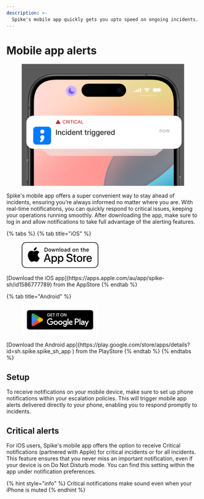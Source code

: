 ```yaml
---
description: >-
  Spike's mobile app quickly gets you upto speed on ongoing incidents.
---
```


# Mobile app alerts

<figure><img src="../.gitbook/assets/mobile-alerts.png" alt=""><figcaption></figcaption></figure>

Spike's mobile app offers a super convenient way to stay ahead of incidents, ensuring you’re always informed no matter where you are. With real-time notifications, you can quickly respond to critical issues, keeping your operations running smoothly.
After downloading the app, make sure to log in and allow notifications to take full advantage of the alerting features.

{% tabs %}
{% tab title="iOS" %}
<figure><img src="../.gitbook/assets/AppStore.png" alt=""><figcaption></figcaption></figure>
[Download the iOS app](https://apps.apple.com/au/app/spike-sh/id1586777789) from the AppStore
{% endtab %}

{% tab title="Android" %}
<figure><img src="../.gitbook/assets/PlayStore.png" alt=""><figcaption></figcaption></figure>
[Download the Android app](https://play.google.com/store/apps/details?id=sh.spike.spike_sh_app ) from the PlayStore
{% endtab %}
{% endtabs %}

## Setup
To receive notifications on your mobile device, make sure to set up phone notifications within your escalation policies. This will trigger mobile app alerts delivered directly to your phone, enabling you to respond promptly to incidents.

## Critical alerts
For iOS users, Spike's mobile app offers the option to receive Critical notifications (partnered with Apple) for critical incidents or for all incidents. This feature ensures that you never miss an important notification, even if your device is on Do Not Disturb mode. You can find this setting within the app under notification preferences.

{% hint style="info" %}
Critical notifications make sound even when your iPhone is muted
{% endhint %}
